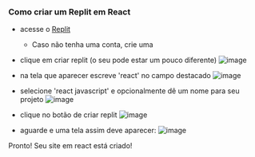 ### Como criar um Replit em React
* acesse o [Replit](https://replit.com/~)
  * Caso não tenha uma conta, crie uma
* clique em criar replit (o seu pode estar um pouco diferente)
![image](https://user-images.githubusercontent.com/21227797/235801565-dffe2db5-c57e-4aa1-a096-8ea13af22cb9.png)

* na tela que aparecer escreve 'react' no campo destacado
![image](https://user-images.githubusercontent.com/21227797/235801677-0a65b682-753e-458e-84be-1018b76b726c.png)

* selecione 'react javascript' e opcionalmente dê um nome para seu projeto
![image](https://user-images.githubusercontent.com/21227797/235801808-5f69d63c-569b-46c9-ab17-344295d9b3c8.png)

* clique no botão de criar replit
![image](https://user-images.githubusercontent.com/21227797/235801887-97a06c9a-e859-45a5-b280-1e25c6339739.png)

* aguarde e uma tela assim deve aparecer:
![image](https://user-images.githubusercontent.com/21227797/235802024-0e4001da-1159-4c35-bef2-2cbb76066e0b.png)

Pronto! Seu site em react está criado!
